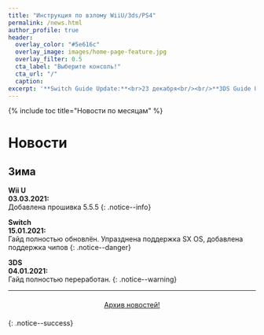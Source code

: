 ```yaml
---
title: "Инструкция по взлому WiiU/3ds/PS4"
permalink: /news.html
author_profile: true
header:
  overlay_color: "#5e616c"
  overlay_image: images/home-page-feature.jpg
  overlay_filter: 0.5
  cta_label: "Выберите консоль!"
  cta_url: "/"
  caption:
excerpt: '**Switch Guide Update:**<br>23 декабря<br/><br/>**3DS Guide Update:**<br>4 января<br/><br/>**PS Vita Guide Update:**<br>25 декабря<br/><br/>**PS4 Guide Update:**<br>30 июля<br/><br/>**Wii U Guide Update:**<br>3 марта<br/><br/>**DSi Guide Update:**<br>27 августа'
---
```


{% include toc title="Новости по месяцам" %}

# Новости

## Зима

**Wii U**<br>**03.03.2021:**<br>Добавлена прошивка 5.5.5
{: .notice--info}

**Switch**<br>**15.01.2021:**<br>Гайд полностью обновлён. Упразднена поддержка SX OS, добавлена поддержка чипов
{: .notice--danger}

**3DS**<br>**04.01.2021:**<br>Гайд полностью переработан. 
{: .notice--warning}

___

<center><a href="archive" style="margin:20px auto; text-align:center; display:block; width:200px;" class="btn btn--short">Архив новостей!</a></center>
{: .notice--success}